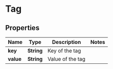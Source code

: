 

# Tag


## Properties

Name | Type | Description | Notes
------------ | ------------- | ------------- | -------------
**key** | **String** | Key of the tag | 
**value** | **String** | Value of the tag | 



